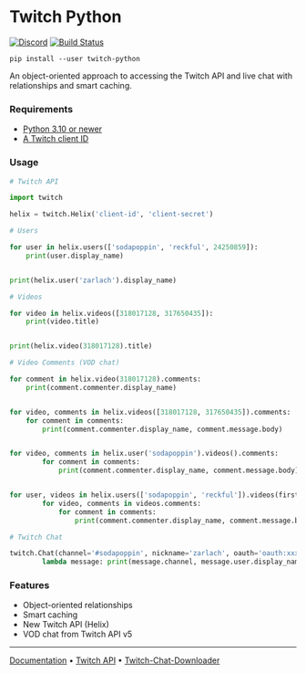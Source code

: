 # Twitch Python

[![Discord](https://user-images.githubusercontent.com/7288322/34471967-1df7808a-efbb-11e7-9088-ed0b04151291.png)](https://discord.gg/wZJFeXC)
[![Build Status](https://api.travis-ci.org/PetterKraabol/Twitch-Python.svg?branch=master)](https://travis-ci.org/PetterKraabol/Twitch-Python)


`pip install --user twitch-python`

An object-oriented approach to accessing the Twitch API and live chat with relationships and smart caching.

### Requirements

* [Python 3.10 or newer](https://www.python.org/downloads/)
* [A Twitch client ID](https://dev.twitch.tv/console/apps)

### Usage

```python
# Twitch API

import twitch

helix = twitch.Helix('client-id', 'client-secret')
```

```python
# Users

for user in helix.users(['sodapoppin', 'reckful', 24250859]):
    print(user.display_name)


print(helix.user('zarlach').display_name)
```

```python
# Videos

for video in helix.videos([318017128, 317650435]):
    print(video.title)


print(helix.video(318017128).title)
```

```python
# Video Comments (VOD chat)

for comment in helix.video(318017128).comments:
    print(comment.commenter.display_name)


for video, comments in helix.videos([318017128, 317650435]).comments:
    for comment in comments:
        print(comment.commenter.display_name, comment.message.body)


for video, comments in helix.user('sodapoppin').videos().comments:
        for comment in comments:
            print(comment.commenter.display_name, comment.message.body)


for user, videos in helix.users(['sodapoppin', 'reckful']).videos(first=5):
        for video, comments in videos.comments:
            for comment in comments:
                print(comment.commenter.display_name, comment.message.body)
```

```python
# Twitch Chat

twitch.Chat(channel='#sodapoppin', nickname='zarlach', oauth='oauth:xxxxxx').subscribe(
        lambda message: print(message.channel, message.user.display_name, message.text))
```

### Features
- Object-oriented relationships
- Smart caching
- New Twitch API (Helix)
- VOD chat from Twitch API v5

---

[Documentation](https://github.com/PetterKraabol/Twitch-Python/wiki) • [Twitch API](https://dev.twitch.tv/docs/) • [Twitch-Chat-Downloader](https://github.com/PetterKraabol/Twitch-Chat-Downloader)
